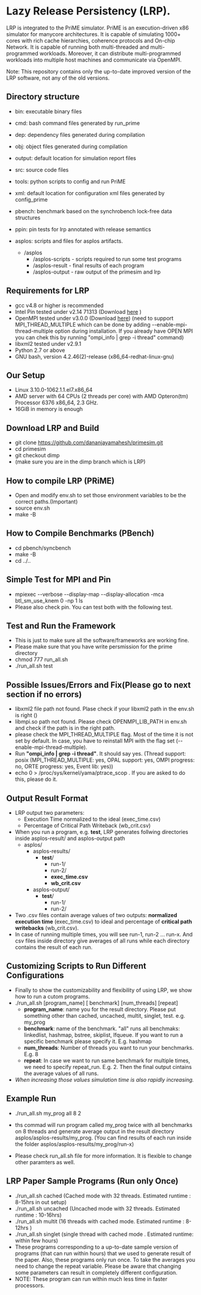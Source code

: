 
# Lazy Release Persistency (LRP).

LRP is integrated to the PriME simulator.  PriME is an execution-driven x86 simulator for manycore architectures. It is capable of simulating 1000+ cores with rich cache hierarchies, coherence protocols and On-chip Network. It is capable of running both multi-threaded and multi-programmed workloads. Moreover, it can distribute multi-programmed workloads into multiple host machines and communicate via OpenMPI.

Note: This repository contains only the up-to-date improved version of the LRP software, not any of the old versions.

Directory structure
-------------------

* bin: executable binary files 
* cmd: bash command files generated by run_prime
* dep: dependency files generated during compilation
* obj: object files generated during compilation
* output: default location for simulation report files
* src: source code files
* tools: python scripts to config and run PriME
* xml: default location for configuration xml files generated by config_prime

* pbench: benchmark based on the synchrobench lock-free data structures
* ppin: pin tests for lrp annotated with release semantics
* asplos: scripts and files for asplos artifacts.
	* /asplos
		* /asplos-scripts - scripts required to run some test programs
		* /asplos-result - final results of each program
		* /asplos-output - raw output of the primesim and lrp

Requirements for LRP
--------------------

* gcc v4.8 or higher is recommended 
* Intel Pin tested under v2.14 71313 (Download [here](https://software.intel.com/en-us/articles/pin-a-binary-instrumentation-tool-downloads) )
* OpenMPI tested under v3.0.0 (Download [here](https://www.open-mpi.org/software/ompi/v3.0/)) (need to support MPI_THREAD_MULTIPLE which can be done by adding --enable-mpi-thread-multiple option during installation. If you already have OPEN MPI you can chek this by running "ompi_info | grep -i thread" command)
* libxml2 tested under v2.9.1
* Python 2.7 or above
* GNU bash, version 4.2.46(2)-release (x86_64-redhat-linux-gnu)

Our Setup
------------------
* Linux 3.10.0-1062.1.1.el7.x86_64
* AMD server with 64 CPUs (2 threads per core) with AMD Opteron(tm) Processor 6376 x86_64, 2.3 GHz.
* 16GiB in memory is enough

Download LRP and Build
----------------------
* git clone https://github.com/dananjayamahesh/primesim.git
* cd primesim
* git checkout dimp
* (make sure you are in the dimp branch which is LRP)

How to compile LRP (PRiME)
--------------------------
* Open and modify env.sh to set those environment variables to be the correct paths.(Important)
* source env.sh
* make -B

How to Compile Benchmarks (PBench)
----------------------------
* cd pbench/syncbench
* make -B
* cd ../..

Simple Test for MPI and Pin
---------------------------
* mpiexec --verbose --display-map --display-allocation -mca btl_sm_use_knem 0 -np 1 ls
* Please also check pin. You can test both with the following test.


Test and Run the Framework
---------------------------
* This is just to make sure all the software/frameworks are working fine.
* Please make sure that you have write persmission for the prime directory
* chmod 777 run_all.sh
* ./run_all.sh test


Possible Issues/Errors and Fix(Please go to next section if no errors)
--------------------------------------------------------------
* libxml2 file path not found. Plase check if your libxml2 path in the env.sh is right ()
* libmpi.so path not found. Please check OPENMPI_LIB_PATH in env.sh and check if the path is in the right path.
* please check the MPI_THREAD_MULTIPLE flag. Most of the time it is not set by default. In case, you have to reinstall MPI with the flag set (--enable-mpi-thread-multiple).
* Run **"ompi_info | grep -i thread"**. It should say yes. (Thread support: posix (MPI_THREAD_MULTIPLE: yes, OPAL support: yes, OMPI progress: no, ORTE progress: yes, Event lib: yes))
* echo 0 > /proc/sys/kernel/yama/ptrace_scop . If you are asked to do this, please do it. 


Output Result Format
-------------------------
* LRP output two parameters: 
	* Execution Time normalized to the ideal (exec_time.csv)
	* Percentage of Critical Path Writeback  (wb_crit.csv)
* When you run a program, e.g. **test**, LRP generates follwing directories inside asplos-result/ and asplos-output path
	* asplos/
		* asplos-results/
			* **test**/
				* run-1/
				* run-2/
				* **exec_time.csv**
				* **wb_crit.csv**
		* asplos-output/
			* **test**/
				* run-1/
				* run-2/
* Two .csv files contain average values of two outputs: **normalized execution time** (exec_time.csv) to ideal and percentage of **critical path writebacks** (wb_crit.csv).
*  In case of running multiple times, you will see run-1, run-2 ... run-x.  And csv files inside directory give averages of all runs while each directory contains the result of each run.


Customizing Scripts to Run Different Configurations
---------------------------------------------------
* Finally to show the customizability and flexibility of using LRP, we show how to run a cutom programs.
* ./run_all.sh  [program_name]  [ benchmark]   [num_threads]  [repeat]
	* **program_name**: name you for the result directory. Please put something other than cached, uncached, multit, singlet, test. e.g. my_prog
	* **benchmark**: name of the benchmark. "all" runs all benchmaks: linkedlist, hashmap, bstree, skiplist, lfqueue. If you want to run a specific benchmark please specify it. E.g. hashmap
	* **num_threads**: Number of threads you want to run your benchmarks. E.g. 8
	* **repeat**: In case we want to run same benchmark for multiple times, we need to specify repeat_run. E.g. 2. Then the final output cintains the average values of all runs.
* *When increasing those values simulation time is also rapidly increasing.*

Example Run
---------------------
* ./run_all.sh my_prog all 8 2

* ths commad will run program called my_prog twice with all benchmarks on 8 threads and generate average output in the result directory asplos/asplos-results/my_prog. (You can find results of each run inside the folder asplos/asplos-results/my_prog/run-x)
* Please check run_all.sh file for more information. It is flexible to change other paramters as well.


LRP Paper Sample Programs (Run only Once) 
------------------------------------------------
* ./run_all.sh cached (Cached mode with 32 threads. Estimated runtime : 8-15hrs in out setup)
* ./run_all.sh uncached (Uncached mode with 32 threads. Estimated runtime : 10-16hrs)
* ./run_all.sh multit (16 threads with cached mode. Estimated runtime : 8-12hrs )
* ./run_all.sh singlet (single thread with cached mode . Estimated runtime: within few hours)
* These programs corresponding to a up-to-date sample version of programs (that can run within hours) that we used to generate result of the paper. Also, these programs only run once. To take the averages you need to change the repeat variable. Please be aware that changing some parameters can result in completely different configuration.
* NOTE: These program can run within much less time in faster processors.